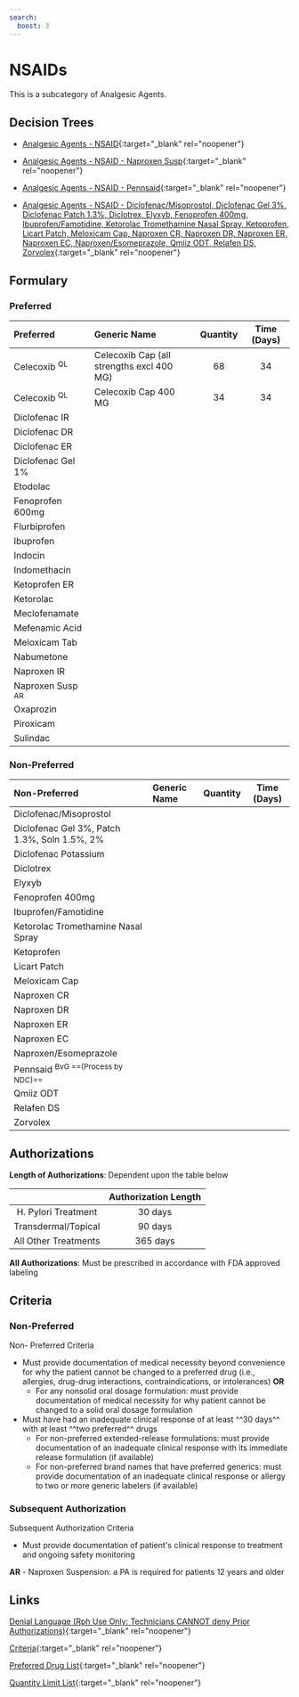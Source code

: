 ```yaml
---
search:
  boost: 3
---
```


# NSAIDs

This is a subcategory of Analgesic Agents.

## Decision Trees

- [Analgesic Agents - NSAID](https://forms.office.com/Pages/ResponsePage.aspx?id=nPhjxpvvj0G9PUHkbAzgaN9UYz8EqmlIs3_TYn4TbXBURVE2VUlEMVVWSFZVRjNHWUhSWEFIVlVDWiQlQCN0PWcu){:target="_blank" rel="noopener"}

- [Analgesic Agents - NSAID - Naproxen Susp](https://forms.office.com/Pages/ResponsePage.aspx?id=nPhjxpvvj0G9PUHkbAzgaN9UYz8EqmlIs3_TYn4TbXBUOVZUWVZISTc3N1o0MjRPQU83WUxJOE5KTyQlQCN0PWcu){:target="_blank" rel="noopener"}

- [Analgesic Agents - NSAID - Pennsaid](https://forms.office.com/Pages/ResponsePage.aspx?id=nPhjxpvvj0G9PUHkbAzgaN9UYz8EqmlIs3_TYn4TbXBUNlNCVzUwWTg2MUtLRzVQNUk5TTMyTDE1MSQlQCN0PWcu){:target="_blank" rel="noopener"}

- [Analgesic Agents - NSAID - Diclofenac/Misoprostol, Diclofenac Gel 3%, Diclofenac Patch 1.3%, Diclotrex, Elyxyb, Fenoprofen 400mg, Ibuprofen/Famotidine, Ketorolac Tromethamine Nasal Spray, Ketoprofen, Licart Patch, Meloxicam Cap, Naproxen CR, Naproxen DR, Naproxen ER, Naproxen EC, Naproxen/Esomeprazole, Qmiiz ODT, Relafen DS, Zorvolex](https://forms.office.com/Pages/ResponsePage.aspx?id=nPhjxpvvj0G9PUHkbAzgaN9UYz8EqmlIs3_TYn4TbXBUMTNVRUlNVFNFTjU2VFI5RDJERUY5QVQ5TiQlQCN0PWcu){:target="_blank" rel="noopener"}

## Formulary

### Preferred

| Preferred                   | Generic Name                              | Quantity | Time (Days) |
|:----------------------------|:------------------------------------------|:--------:|:-----------:|
| Celecoxib <sup>QL</sup>     | Celecoxib Cap (all strengths excl 400 MG) |    68    |     34      |
| Celecoxib <sup>QL</sup>     | Celecoxib Cap 400 MG                      |    34    |     34      |
| Diclofenac IR               |                                           |          |             |
| Diclofenac DR               |                                           |          |             |
| Diclofenac ER               |                                           |          |             |
| Diclofenac Gel 1%           |                                           |          |             |
| Etodolac                    |                                           |          |             |
| Fenoprofen 600mg            |                                           |          |             |
| Flurbiprofen                |                                           |          |             |
| Ibuprofen                   |                                           |          |             |
| Indocin                     |                                           |          |             |
| Indomethacin                |                                           |          |             |
| Ketoprofen ER               |                                           |          |             |
| Ketorolac                   |                                           |          |             |
| Meclofenamate               |                                           |          |             |
| Mefenamic Acid              |                                           |          |             |
| Meloxicam Tab               |                                           |          |             |
| Nabumetone                  |                                           |          |             |
| Naproxen IR                 |                                           |          |             |
| Naproxen Susp <sup>AR</sup> |                                           |          |             |
| Oxaprozin                   |                                           |          |             |
| Piroxicam                   |                                           |          |             |
| Sulindac                    |                                           |          |             |

### Non-Preferred

| Non-Preferred                                | Generic Name | Quantity | Time (Days) |
|:---------------------------------------------|:-------------|:--------:|:-----------:|
| Diclofenac/Misoprostol                       |              |          |             |
| Diclofenac Gel 3%, Patch 1.3%, Soln 1.5%, 2% |              |          |             |
| Diclofenac Potassium                         |              |          |             |
| Diclotrex                                    |              |          |             |
| Elyxyb                                       |              |          |             |
| Fenoprofen 400mg                             |              |          |             |
| Ibuprofen/Famotidine                         |              |          |             |
| Ketorolac Tromethamine Nasal Spray           |              |          |             |
| Ketoprofen                                   |              |          |             |
| Licart Patch                                 |              |          |             |
| Meloxicam Cap                                |              |          |             |
| Naproxen CR                                  |              |          |             |
| Naproxen DR                                  |              |          |             |
| Naproxen ER                                  |              |          |             |
| Naproxen EC                                  |              |          |             |
| Naproxen/Esomeprazole                        |              |          |             |
| Pennsaid <sup>BvG ==(Process by NDC)==</sup> |              |          |             |
| Qmiiz ODT                                    |              |          |             |
| Relafen DS                                   |              |          |             |
| Zorvolex                                     |              |          |             |

## Authorizations

**Length of Authorizations**: Dependent upon the table below

|                      | Authorization Length |
|:--------------------:|:--------------------:|
| H. Pylori Treatment  |       30 days        |
| Transdermal/Topical  |       90 days        |
| All Other Treatments |       365 days       |

**All Authorizations**: Must be prescribed in accordance with FDA approved labeling

## Criteria

### Non-Preferred

Non- Preferred Criteria

- Must provide documentation of medical necessity beyond convenience for why the patient cannot be changed to a preferred drug (i.e., allergies, drug-drug interactions, contraindications, or intolerances) **OR** 
    - For any nonsolid oral dosage formulation: must provide documentation of medical necessity for why patient cannot be changed to a solid oral dosage formulation
- Must have had an inadequate clinical response of at least ^^30 days^^ with at least ^^two preferred^^ drugs 
    - For non-preferred extended-release formulations: must provide documentation of an inadequate clinical response with its immediate release formulation (if available) 
    - For non-preferred brand names that have preferred generics: must provide documentation of an inadequate clinical response or allergy to two or more generic labelers (if available) 

### Subsequent Authorization

Subsequent Authorization Criteria

- Must provide documentation of patient's clinical response to treatment and ongoing safety monitoring

**AR** - Naproxen Suspension: a PA is required for patients 12 years and older

## Links

[Denial Language (Rph Use Only: Technicians CANNOT deny Prior Authorizations)](https://mygainwell-my.sharepoint.com.mcas.ms/:w:/r/personal/rachel_carpenter_gainwelltechnologies_com/_layouts/15/Doc.aspx?sourcedoc=%7BCD777F63-7F18-4713-8D6A-B043BEE631F5%7D&file=Denial%20Language%20Updated%2009112023.docx&action=embedview&mobileredirect=true&wdStartOn=2&cid=f4472ece-6d4f-4694-b0c5-c150a2f53fea){:target="_blank" rel="noopener"}

[Criteria](https://spbm.medicaid.ohio.gov/SPDocumentLibrary/DocumentLibrary/UPDL/UPDL%20criteria%20effective%2001.01.2024.pdf#page=9){:target="_blank" rel="noopener"}

[Preferred Drug List](https://spbm.medicaid.ohio.gov/SPDocumentLibrary/DocumentLibrary/UPDL/UPDL%20effective%2001.01.2024.pdf#page=8){:target="_blank" rel="noopener"}

[Quantity Limit List](https://spbm.medicaid.ohio.gov/SPDocumentLibrary/DocumentLibrary/UPDL/Quantity%20Limits.pdf){:target="_blank" rel="noopener"}
